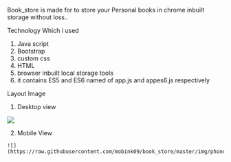 Book_store is made for to store your Personal books in chrome inbuilt storage without loss..

Technology Which i used
  
  1) Java script
  2) Bootstrap
  3) custom css
  4) HTML
  5) browser inbuilt local storage tools
  6) it contains ES5 and ES6 named of app.js and appes6.js respectively


  Layout Image 
   1) Desktop view

   ![](https://raw.githubusercontent.com/mobink09/book_store/master/img/desktopview.png)

   2) Mobile View

    ![](https://raw.githubusercontent.com/mobink09/book_store/master/img/phonelook.png)

  